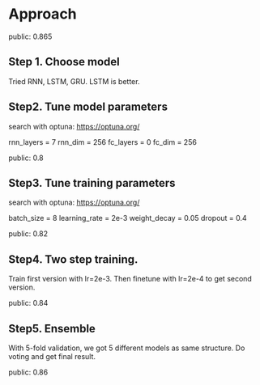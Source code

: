 # Approach

public: 0.865

## Step 1. Choose model

Tried RNN, LSTM, GRU.
LSTM is better.

## Step2. Tune model parameters

search with optuna: https://optuna.org/

rnn_layers = 7
rnn_dim = 256
fc_layers = 0
fc_dim = 256

public: 0.8

## Step3. Tune training parameters

search with optuna: https://optuna.org/

batch_size = 8
learning_rate = 2e-3
weight_decay = 0.05
dropout = 0.4

public: 0.82

## Step4. Two step training.

Train first version with lr=2e-3.
Then finetune with lr=2e-4 to get second version.

public: 0.84

## Step5. Ensemble

With 5-fold validation, we got 5 different models as same structure.
Do voting and get final result.

public: 0.86